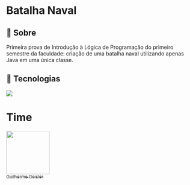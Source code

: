 <h1>Batalha Naval</h1>

<h2>🔖 Sobre</h2>
<p>Primeira prova de Introdução à Lógica de Programação do primeiro semestre da faculdade: criação de uma batalha naval utilizando apenas Java em uma única classe.</p>

## 🚀 Tecnologias
<div>
  <img src="https://cdn.jsdelivr.net/gh/devicons/devicon@latest/icons/java/java-original.svg">
</div>

# Time

[<img loading="lazy" src="https://avatars.githubusercontent.com/u/53203780?s=400&u=9a85ac6d2d3c55a872ab0bafd1d38d8bd0da5cc4&v=4" width=115><br><sub>Guilherme Geisler</sub>](https://github.com/GuilhermeGeisler)
